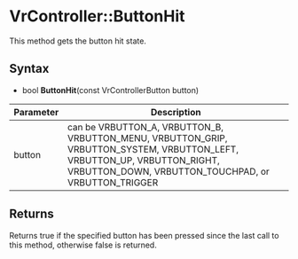 # VrController::ButtonHit

This method gets the button hit state.

## Syntax

- bool **ButtonHit**(const VrControllerButton button)

| Parameter | Description |
|---|---|
| button | can be VRBUTTON_A, VRBUTTON_B, VRBUTTON_MENU, VRBUTTON_GRIP, VRBUTTON_SYSTEM, VRBUTTON_LEFT, VRBUTTON_UP, VRBUTTON_RIGHT, VRBUTTON_DOWN, VRBUTTON_TOUCHPAD, or VRBUTTON_TRIGGER |

## Returns

Returns true if the specified button has been pressed since the last call to this method, otherwise false is returned.
